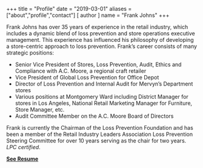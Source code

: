 +++
title = "Profile"
date = "2019-03-01"
aliases = ["about","profile","contact"]
[ author ]
  name = "Frank Johns"
+++

Frank Johns has over 35 years of experience in the retail industry, which includes a dynamic blend of loss prevention and store operations executive management. This experience has influenced his philosophy of developing a store-centric approach to loss prevention. Frank’s career consists of many strategic positions:

* Senior Vice President of Stores, Loss Prevention, Audit, Ethics and Compliance with A.C. Moore, a regional craft retailer
* Vice President of Global Loss Prevention for Office Depot
* Director of Loss Prevention and Internal Audit for Mervyn’s Department stores
* Various positions at Montgomery Ward including District Manager for stores in Los Angeles, National Retail Marketing Manager for Furniture, Store Manager, etc. 
* Audit Committee Member on the A.C. Moore Board of Directors

Frank is currently the Chairman of the Loss Prevention Foundation and has been a member of the Retail Industry Leaders Association Loss Prevention Steering Committee for over 10 years serving as the chair for two years. *LPC certified*.

**[See Resume](/resume)**
